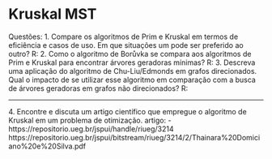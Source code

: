 # Kruskal MST
Questões:
	1. Compare os algoritmos de Prim e Kruskal em termos de eficiência e
casos de uso. Em que situações um pode ser preferido ao outro?
    R:
	2. Como o algoritmo de Borůvka se compara aos algoritmos de Prim e
Kruskal para encontrar árvores geradoras mínimas?
    R:
	3. Descreva uma aplicação do algoritmo de Chu-Liu/Edmonds em
grafos direcionados. Qual o impacto de se utilizar esse algoritmo em
comparação com a busca de árvores geradoras em grafos não
direcionados?
    R:
<hr>
	4. Encontre e discuta um artigo científico que empregue o algoritmo de
Kruskal em um problema de otimização. 
  artigo:
    - https://repositorio.ueg.br/jspui/handle/riueg/3214
      https://repositorio.ueg.br/jspui/bitstream/riueg/3214/2/Thainara%20Domiciano%20e%20Silva.pdf
